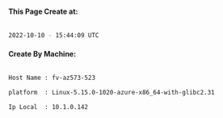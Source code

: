 
   
#### This Page Create at:

```bash

2022-10-10 - 15:44:09 UTC

```

#### Create By Machine:

```bash

Host Name : fv-az573-523

platform  : Linux-5.15.0-1020-azure-x86_64-with-glibc2.31

Ip Local  : 10.1.0.142

```

